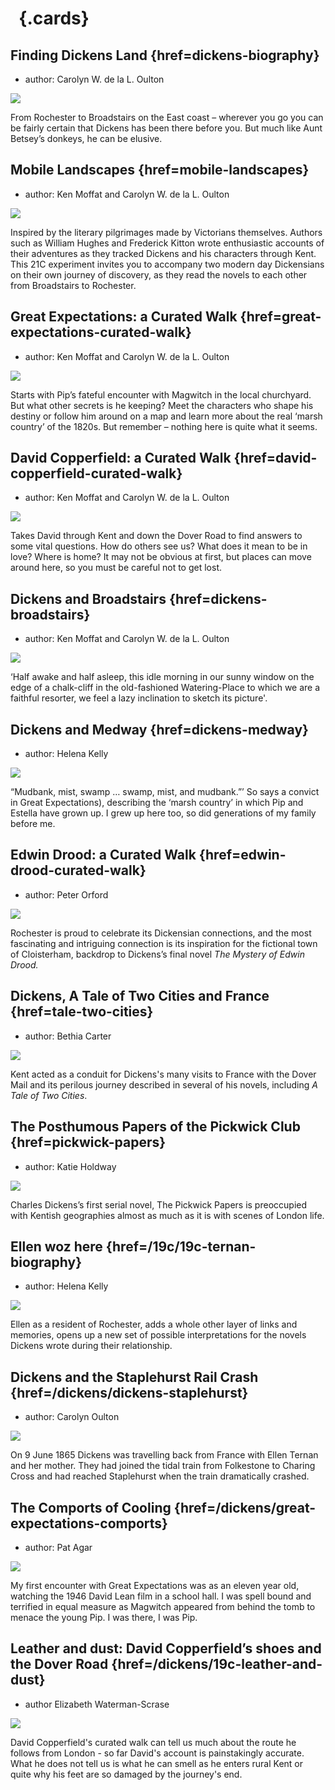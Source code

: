 
<param ve-config 
       title="Dickens Land"
       banner="https://iiif.juncture-digital.org/banner?url=https://raw.githubusercontent.com/kent-map/kent/main/dickens/images/dickensland.png">

# &nbsp; {.cards}

## Finding Dickens Land {href=dickens-biography}

- author: Carolyn W. de la L. Oulton

![](https://iiif.juncture-digital.org/thumbnail?url=https://stor.artstor.org/stor/0ca370cd-4c10-4a07-928a-be8227f38e5e)

From Rochester to Broadstairs on the East coast – wherever you go you can be fairly certain that Dickens has been there before you. But much like Aunt Betsey’s donkeys, he can be elusive.

## Mobile Landscapes {href=mobile-landscapes}

- author: Ken Moffat and Carolyn W. de la L. Oulton

![](https://iiif.juncture-digital.org/thumbnail?url=https://raw.githubusercontent.com/kent-map/kent/main/dickens/images/dickens_head.jpg)

Inspired by the literary pilgrimages made by Victorians themselves. Authors such as William Hughes and Frederick Kitton wrote enthusiastic accounts of their adventures as they tracked Dickens and his characters through Kent. This 21C experiment invites you to accompany two modern day Dickensians on their own journey of discovery, as they read the novels to each other from Broadstairs to Rochester.

## Great Expectations: a Curated Walk {href=great-expectations-curated-walk}

- author: Ken Moffat and Carolyn W. de la L. Oulton

![](https://iiif.juncture-digital.org/thumbnail?url=https://raw.githubusercontent.com/kent-map/kent/main/dickens/images/Grammar_School_Gate_Rochester.jpg)

Starts with Pip’s fateful encounter with Magwitch in the local churchyard. But what other secrets is he keeping? Meet the characters who shape his destiny or follow him around on a map and learn more about the real ‘marsh country’ of the 1820s. But remember – nothing here is quite what it seems.

## David Copperfield: a Curated Walk {href=david-copperfield-curated-walk}

- author: Ken Moffat and Carolyn W. de la L. Oulton

![](https://iiif.juncture-digital.org/thumbnail?url=https://raw.githubusercontent.com/kent-map/kent/main/dickens/images/Broadstairs.jpg)

Takes David through Kent and down the Dover Road to find answers to some vital questions. How do others see us? What does it mean to be in love? Where is home? It may not be obvious at first, but places can move around here, so you must be careful not to get lost.

## Dickens and Broadstairs {href=dickens-broadstairs}

- author: Ken Moffat and Carolyn W. de la L. Oulton

![](https://iiif.juncture-digital.org/thumbnail?url=https://stor.artstor.org/stor/d301f78e-3342-4822-82ad-c1d5b428d6db)

‘Half awake and half asleep, this idle morning in our sunny window on the edge of a chalk-cliff in the old-fashioned Watering-Place to which we are a faithful resorter, we feel a lazy inclination to sketch its picture'.

## Dickens and Medway {href=dickens-medway}

- author: Helena Kelly

![](https://iiif.juncture-digital.org/thumbnail?url=https://raw.githubusercontent.com/kent-map/kent/main/dickens/images/1200px-2006SweepsCath1crop.jpg)

“Mudbank, mist, swamp … swamp, mist, and mudbank.”’ So says a convict in Great Expectations), describing the ‘marsh country’ in which Pip and Estella have grown up. I grew up here too, so did generations of my family before me. 

## Edwin Drood: a Curated Walk {href=edwin-drood-curated-walk}

- author: Peter Orford

![](https://iiif.juncture-digital.org/thumbnail?url=https://raw.githubusercontent.com/kent-map/kent/main/dickens/images/1200px-Mystery_of_edwin_drood_0188.jpg)

Rochester is proud to celebrate its Dickensian connections, and the most fascinating and intriguing connection is its inspiration for the fictional town of Cloisterham, backdrop to Dickens’s final novel _The Mystery of Edwin Drood._ 

## Dickens, A Tale of Two Cities and France {href=tale-two-cities}

- author: Bethia Carter

![](https://iiif.juncture-digital.org/thumbnail?url=https://www.gutenberg.org/files/98/98-h/images/0414.jpg)

Kent acted as a conduit for Dickens's many visits to France with the Dover Mail and its perilous journey described in several of his novels, including _A Tale of Two Cities_.

## The Posthumous Papers of the Pickwick Club {href=pickwick-papers}

- author: Katie Holdway

![](https://iiif.juncture-digital.org/thumbnail?url=https://stor.artstor.org/stor/5c3cfffa-911e-44cf-ab35-28b94bf80418)

Charles Dickens’s first serial novel, The Pickwick Papers is preoccupied with Kentish geographies almost as much as it is with scenes of London life.

## Ellen woz here {href=/19c/19c-ternan-biography}

- author: Helena Kelly

![](https://iiif.juncture-digital.org/thumbnail?url=https://stor.artstor.org/stor/b20551a2-aa18-453c-b464-69a72531d6ac)

Ellen as a resident of Rochester, adds a whole other layer of links and memories, opens up a new set of possible interpretations for the novels Dickens wrote during their relationship.

## Dickens and the Staplehurst Rail Crash {href=/dickens/dickens-staplehurst}

- author: Carolyn Oulton

![](https://iiif.juncture-digital.org/thumbnail?url=https://upload.wikimedia.org/wikipedia/commons/b/b8/Staplehurst_rail_crash.jpg)

On 9 June 1865 Dickens was travelling back from France with Ellen Ternan and her mother. They had joined the tidal train from Folkestone to Charing Cross and had reached Staplehurst when the train dramatically crashed.

## The Comports of Cooling {href=/dickens/great-expectations-comports}

- author: Pat Agar

![](https://iiif.juncture-digital.org/thumbnail?url=https://upload.wikimedia.org/wikipedia/commons/7/78/You_young_dog%2C_said_the_man%2C_John_McLenan%27s_Harper%27s_Weekly_Illustrations.jpeg)

My first encounter with Great Expectations was as an eleven year old, watching the 1946 David Lean film in a school hall. I was spell bound and terrified in equal measure as Magwitch appeared from behind the tomb to menace the young Pip. I was there, I was Pip.

## Leather and dust: David Copperfield’s shoes and the Dover Road {href=/dickens/19c-leather-and-dust}

- author Elizabeth Waterman-Scrase

![](https://iiif.juncture-digital.org/thumbnail?url=https://upload.wikimedia.org/wikipedia/commons/9/91/David-Copperfield-Bartholomew.jpg)

David Copperfield's curated walk can tell us much about the route he follows from London - so far David's account is painstakingly accurate. What he does not tell us is what he can smell as he enters rural Kent or quite why his feet are so damaged by the journey's end.
